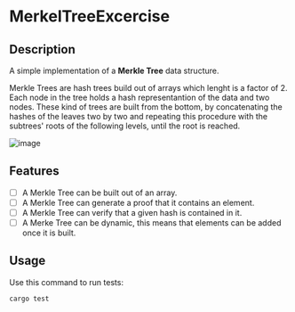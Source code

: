 # MerkelTreeExcercise

## Description

A simple implementation of a **Merkle Tree** data structure.

Merkle Trees are hash trees build out of arrays which lenght is a factor of 2. Each node in the tree holds a hash representantion of the data and two nodes.
These kind of trees are built from the bottom, by concatenating the hashes of the leaves two by two and repeating this procedure with the subtrees' roots of the following levels, until the root is reached.

![image](https://github.com/FrancoGiachetta/MerkleTreeExcercise/assets/170033636/b49f8524-b81b-4516-86ae-61b30906b6c6)

## Features

- [ ] A Merkle Tree can be built out of an array.
- [ ] A Merkle Tree can generate a proof that it contains an element.
- [ ] A Merkle Tree can verify that a given hash is contained in it.
- [ ] A Merke Tree can be dynamic, this means that elements can be added once it is built.

## Usage

Use this command to run tests:

```rust
cargo test
```
